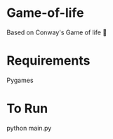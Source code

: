 # Game-of-life
Based on Conway's Game of life  🏁

# Requirements 
Pygames 

# To Run
python main.py
